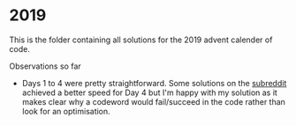 # 2019

This is the folder containing all solutions for the 2019 advent calender of code. 

Observations so far

 - Days 1 to 4 were pretty straightforward. Some solutions on the [subreddit](www.reddit.com/adventofcode) achieved a better speed for Day 4 but I'm happy with my solution as it makes clear why a codeword would fail/succeed in the code rather than look for an optimisation. 



